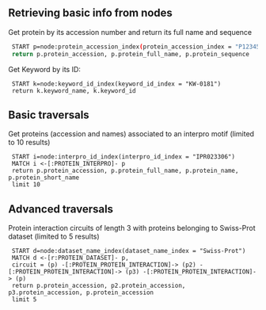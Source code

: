 ## Retrieving basic info from nodes

Get protein by its accession number and return its full name and sequence

``` bash
 START p=node:protein_accession_index(protein_accession_index = "P12345")
 return p.protein_accession, p.protein_full_name, p.protein_sequence
``` 

Get Keyword by its ID:

``` script
 START k=node:keyword_id_index(keyword_id_index = "KW-0181")
 return k.keyword_name, k.keyword_id
``` 

## Basic traversals

Get proteins (accession and names) associated to an interpro motif (limited to 10 results)

``` script
 START i=node:interpro_id_index(interpro_id_index = "IPR023306")
 MATCH i <-[:PROTEIN_INTERPRO]- p
 return p.protein_accession, p.protein_full_name, p.protein_name, p.protein_short_name
 limit 10
``` 

## Advanced traversals

Protein interaction circuits of length 3 with proteins belonging to Swiss-Prot dataset (limited to 5 results)

``` script
 START d=node:dataset_name_index(dataset_name_index = "Swiss-Prot")
 MATCH d <-[r:PROTEIN_DATASET]- p, 
 circuit = (p) -[:PROTEIN_PROTEIN_INTERACTION]-> (p2) -[:PROTEIN_PROTEIN_INTERACTION]-> (p3) -[:PROTEIN_PROTEIN_INTERACTION]-> (p)
 return p.protein_accession, p2.protein_accession, p3.protein_accession, p.protein_accession
 limit 5
``` 

